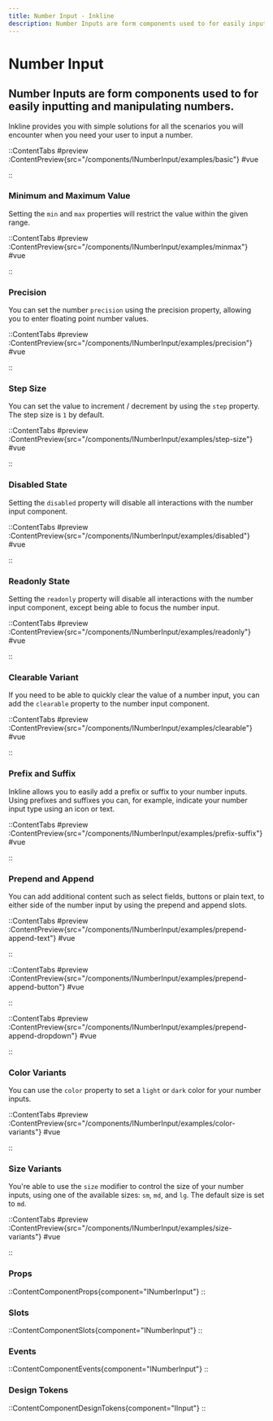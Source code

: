```yaml
---
title: Number Input - Inkline
description: Number Inputs are form components used to for easily inputting and manipulating numbers.
---
```


# Number Input
## Number Inputs are form components used to for easily inputting and manipulating numbers.

Inkline provides you with simple solutions for all the scenarios you will encounter when you need your user to input a number.

::ContentTabs
#preview
:ContentPreview{src="/components/INumberInput/examples/basic"}
#vue
<!-- Autodocs{src="@inkline/inkline/components/INumberInput/examples/basic.raw.vue" lang="vue"} -->
::

### Minimum and Maximum Value
Setting the `min` and `max` properties will restrict the value within the given range.

::ContentTabs
#preview
:ContentPreview{src="/components/INumberInput/examples/minmax"}
#vue
<!-- Autodocs{src="@inkline/inkline/components/INumberInput/examples/minmax.raw.vue" lang="vue"} -->
::


### Precision
You can set the number `precision` using the precision property, allowing you to enter floating point number values.

::ContentTabs
#preview
:ContentPreview{src="/components/INumberInput/examples/precision"}
#vue
<!-- Autodocs{src="@inkline/inkline/components/INumberInput/examples/precision.raw.vue" lang="vue"} -->
::


### Step Size
You can set the value to increment / decrement by using the `step` property. The step size is `1` by default.

::ContentTabs
#preview
:ContentPreview{src="/components/INumberInput/examples/step-size"}
#vue
<!-- Autodocs{src="@inkline/inkline/components/INumberInput/examples/step-size.raw.vue" lang="vue"} -->
::


### Disabled State
Setting the `disabled` property will disable all interactions with the number input component.

::ContentTabs
#preview
:ContentPreview{src="/components/INumberInput/examples/disabled"}
#vue
<!-- Autodocs{src="@inkline/inkline/components/INumberInput/examples/disabled.raw.vue" lang="vue"} -->
::


### Readonly State
Setting the `readonly` property will disable all interactions with the number input component, except being able to focus the number input.

::ContentTabs
#preview
:ContentPreview{src="/components/INumberInput/examples/readonly"}
#vue
<!-- Autodocs{src="@inkline/inkline/components/INumberInput/examples/readonly.raw.vue" lang="vue"} -->
::


### Clearable Variant
If you need to be able to quickly clear the value of a number input, you can add the `clearable` property to the number input component.

::ContentTabs
#preview
:ContentPreview{src="/components/INumberInput/examples/clearable"}
#vue
<!-- Autodocs{src="@inkline/inkline/components/INumberInput/examples/clearable.raw.vue" lang="vue"} -->
::


### Prefix and Suffix
Inkline allows you to easily add a prefix or suffix to your number inputs. Using prefixes and suffixes you can, for example, indicate your number input type using an icon or text. 

::ContentTabs
#preview
:ContentPreview{src="/components/INumberInput/examples/prefix-suffix"}
#vue
<!-- Autodocs{src="@inkline/inkline/components/INumberInput/examples/prefix-suffix.raw.vue" lang="vue"} -->
::


### Prepend and Append
You can add additional content such as select fields, buttons or plain text, to either side of the number input by using the prepend and append slots.

::ContentTabs
#preview
:ContentPreview{src="/components/INumberInput/examples/prepend-append-text"}
#vue
<!-- Autodocs{src="@inkline/inkline/components/INumberInput/examples/prepend-append-text.raw.vue" lang="vue"} -->
::

::ContentTabs
#preview
:ContentPreview{src="/components/INumberInput/examples/prepend-append-button"}
#vue
<!-- Autodocs{src="@inkline/inkline/components/INumberInput/examples/prepend-append-button.raw.vue" lang="vue"} -->
::

::ContentTabs
#preview
:ContentPreview{src="/components/INumberInput/examples/prepend-append-dropdown"}
#vue
<!-- Autodocs{src="@inkline/inkline/components/INumberInput/examples/prepend-append-dropdown.raw.vue" lang="vue"} -->
::


### Color Variants
You can use the `color` property to set a `light` or `dark` color for your number inputs.

::ContentTabs
#preview
:ContentPreview{src="/components/INumberInput/examples/color-variants"}
#vue
<!-- Autodocs{src="@inkline/inkline/components/INumberInput/examples/color-variants.raw.vue" lang="vue"} -->
::


### Size Variants
You're able to use the `size` modifier to control the size of your number inputs, using one of the available sizes: `sm`, `md`, and `lg`. The default size is set to `md`.

::ContentTabs
#preview
:ContentPreview{src="/components/INumberInput/examples/size-variants"}
#vue
<!-- Autodocs{src="@inkline/inkline/components/INumberInput/examples/size-variants.raw.vue" lang="vue"} -->
::


### Props
::ContentComponentProps{component="INumberInput"}
::

### Slots
::ContentComponentSlots{component="INumberInput"}
::

### Events
::ContentComponentEvents{component="INumberInput"}
::

### Design Tokens
::ContentComponentDesignTokens{component="IInput"}
::
